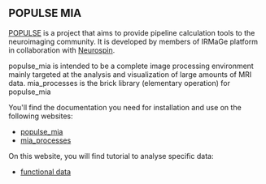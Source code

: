 ## POPULSE MIA

[POPULSE](https://populse.github.io/) is a project that aims to provide pipeline calculation tools to the neuroimaging community. It is developed by members of IRMaGe platform in collaboration with [Neurospin](https://joliot.cea.fr/drf/joliot/recherche/neurospin).

populse_mia is intended to be a complete image processing environment mainly targeted at the analysis and visualization of large amounts of MRI data.
mia_processes is the brick library (elementary operation) for populse_mia

You'll find the documentation you need for installation and use on the following websites: 

- [populse_mia](https://populse.github.io/populse_mia/html/index.html)
- [mia_processes](https://populse.github.io/mia_processes/html/index.html)

On this website, you will find tutorial to analyse specific data:

- [functional data](populse_mia_fMRI.md)